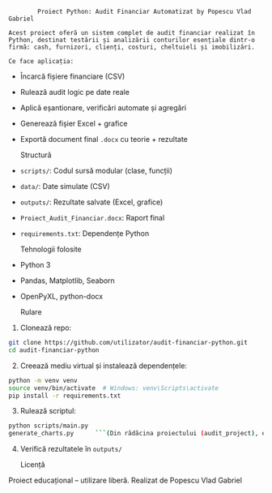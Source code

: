 			Proiect Python: Audit Financiar Automatizat by Popescu Vlad Gabriel

	Acest proiect oferă un sistem complet de audit financiar realizat în Python, destinat testării și analizării conturilor esențiale dintr-o firmă: cash, furnizori, clienți, costuri, cheltuieli și imobilizări.

	Ce face aplicația:

- Încarcă fișiere financiare (CSV)
- Rulează audit logic pe date reale
- Aplică eșantionare, verificări automate și agregări
- Generează fișier Excel + grafice
- Exportă document final `.docx` cu teorie + rezultate

	Structură

- `scripts/`: Codul sursă modular (clase, funcții)
- `data/`: Date simulate (CSV)
- `outputs/`: Rezultate salvate (Excel, grafice)
- `Proiect_Audit_Financiar.docx`: Raport final
- `requirements.txt`: Dependențe Python

	Tehnologii folosite

- Python 3
- Pandas, Matplotlib, Seaborn
- OpenPyXL, python-docx

	Rulare

1. Clonează repo:

```bash
git clone https://github.com/utilizator/audit-financiar-python.git
cd audit-financiar-python
```

2. Creează mediu virtual și instalează dependențele:

```bash
python -m venv venv
source venv/bin/activate  # Windows: venv\Scripts\activate
pip install -r requirements.txt
```

3. Rulează scriptul:
```bash
python scripts/main.py
generate_charts.py      ```(Din rădăcina proiectului (audit_project), execută: python -m scripts.generate_charts)```
```

4. Verifică rezultatele în `outputs/`

	Licență

Proiect educațional – utilizare liberă.
Realizat de Popescu Vlad Gabriel

